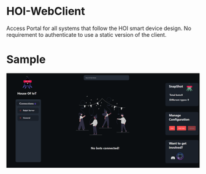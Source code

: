 # HOI-WebClient
Access Portal for all systems that follow the HOI smart device design. No requirement to authenticate to use a static version of the client.

# Sample 
<img src = "https://github.com/House-of-IoT/HOI-WebClient/blob/master/newsample.png" width = "700px">
